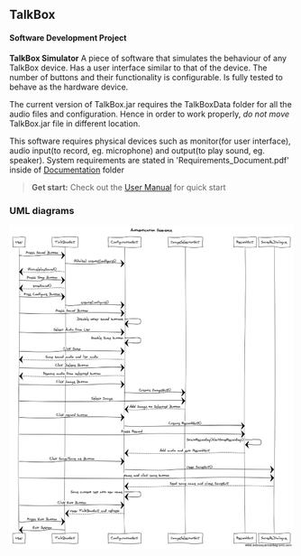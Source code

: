 TalkBox
-------------

#### Software Development Project

**TalkBox Simulator**
A piece of software that simulates the behaviour of any TalkBox device.
Has a user interface similar to that of the device.
The number of buttons and their functionality is configurable.
Is fully tested to behave as the hardware device.

The current version of TalkBox.jar requires the TalkBoxData folder for all the audio files and configuration.
Hence in order to work properly, *do not move* TalkBox.jar file in different location.

This software requires physical devices such as monitor(for user interface), audio input(to record, eg. microphone) and output(to play sound, eg. speaker). System requirements are stated in 'Requirements_Document.pdf' inside of [Documentation][2] folder

>**Get start:** Check out the [User Manual][1] for quick start


### UML diagrams

![UML sequence diagram](Diagrams/Authentication%20Sequence.png)



[1]: https://github.com/JacobJae/EECS2311_group5/blob/master/Documentation/User_Manual_v2.pdf
[2]: https://github.com/JacobJae/EECS2311_group5/tree/master/Documentation
